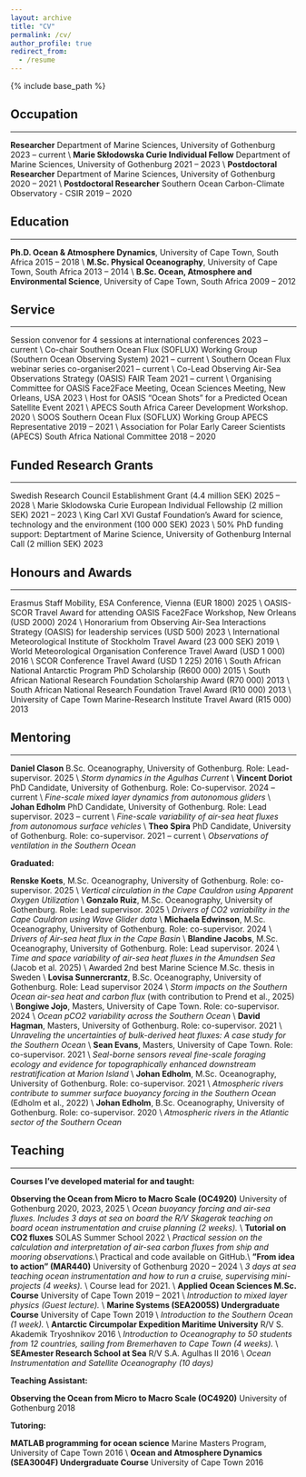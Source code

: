 ```yaml
---
layout: archive
title: "CV"
permalink: /cv/
author_profile: true
redirect_from:
  - /resume
---
```


{% include base_path %}

## Occupation
---
**Researcher** Department of Marine Sciences, University of Gothenburg <span class="flush-right-year">2023 &ndash; current</span> \\
**Marie Skłodowska Curie Individual Fellow** Department of Marine Sciences, University of Gothenburg <span class="flush-right-year">2021 &ndash; 2023</span> \\
**Postdoctoral Researcher** Department of Marine Sciences, University of Gothenburg <span class="flush-right-year">2020 &ndash; 2021</span> \\
**Postdoctoral Researcher** Southern Ocean Carbon-Climate Observatory - CSIR <span class="flush-right-year">2019 &ndash; 2020</span>

## Education
---
**Ph.D. Ocean & Atmosphere Dynamics**, University of Cape Town, South Africa <span class="flush-right-year">2015 &ndash; 2018</span> \\
**M.Sc. Physical Oceanography**, University of Cape Town, South Africa <span class="flush-right-year">2013 &ndash; 2014</span> \\
**B.Sc. Ocean, Atmosphere and Environmental Science**, University of Cape Town, South Africa <span class="flush-right-year">2009 &ndash; 2012</span> 

## Service
---
Session convenor for 4 sessions at international conferences  <span class="flush-right-year">2023 &ndash; current</span> \\
Co-chair Southern Ocean Flux (SOFLUX) Working Group (Southern Ocean Observing System) <span class="flush-right-year">2021 &ndash; current</span> \\
Southern Ocean Flux webinar series co-organiser<span class="flush-right-year">2021 &ndash; current</span> \\
Co-Lead Observing Air-Sea Observations Strategy (OASIS) FAIR Team  <span class="flush-right-year">2021 &ndash; current</span> \\
Organising Committee for OASIS Face2Face Meeting, Ocean Sciences Meeting, New Orleans, USA <span class="flush-right-year">2023</span> \\
Host for OASIS “Ocean Shots” for a Predicted Ocean Satellite Event <span class="flush-right-year">2021</span> \\
APECS South Africa Career Development Workshop. <span class="flush-right-year">2020</span> \\
SOOS Southern Ocean Flux (SOFLUX) Working Group APECS Representative  <span class="flush-right-year">2019 &ndash; 2021</span> \\
Association for Polar Early Career Scientists (APECS) South Africa National Committee  <span class="flush-right-year">2018 &ndash; 2020</span> 

## Funded Research Grants
---
Swedish Research Council Establishment Grant (4.4 million SEK) <span class="flush-right-year">2025 &ndash; 2028</span> \\
Marie Sklodowska Curie European Individual Fellowship (2 million SEK) <span class="flush-right-year">2021 &ndash; 2023</span> \\
King Carl XVI Gustaf Foundation’s Award for science, technology and the environment (100 000 SEK) <span class="flush-right-year">2023</span> \\
50% PhD funding support: Deptartment of Marine Science, University of Gothenburg Internal Call (2 million SEK) <span class="flush-right-year">2023</span>

## Honours and Awards
---
Erasmus Staff Mobility, ESA Conference, Vienna (EUR 1800) <span class="flush-right-year">2025</span> \\
OASIS-SCOR Travel Award for attending OASIS Face2Face Workshop, New Orleans (USD 2000) <span class="flush-right-year">2024</span> \\
Honorarium from Observing Air-Sea Interactions Strategy (OASIS) for leadership services (USD 500) <span class="flush-right-year">2023</span> \\
International Meteorological Institute of Stockholm Travel Award (23 000 SEK) <span class="flush-right-year">2019</span> \\
World Meteorological Organisation Conference Travel Award (USD 1 000) <span class="flush-right-year">2016</span> \\
SCOR Conference Travel Award (USD 1 225) <span class="flush-right-year">2016</span> \\
South African National Antarctic Program PhD Scholarship (R600 000) <span class="flush-right-year">2015</span> \\
South African National Research Foundation Scholarship Award (R70 000) <span class="flush-right-year">2013</span> \\
South African National Research Foundation Travel Award (R10 000) <span class="flush-right-year">2013</span> \\
University of Cape Town Marine-Research Institute Travel Award (R15 000) <span class="flush-right-year">2013</span>

## Mentoring
---
**Daniel Clason** B.Sc. Oceanography, University of Gothenburg. Role: Lead-supervisor.  <span class="flush-right-year">2025</span> \\
*Storm dynamics in the Agulhas Current* \\
**Vincent Doriot** PhD Candidate, University of Gothenburg. Role: Co-supervisor.  <span class="flush-right-year">2024 &ndash; current</span> \\
*Fine-scale mixed layer dynamics from autonomous gliders* \\
**Johan Edholm** PhD Candidate, University of Gothenburg. Role: Lead supervisor.  <span class="flush-right-year">2023 &ndash; current</span> \\
*Fine-scale variability of air-sea heat fluxes from autonomous surface vehicles* \\
**Theo Spira** PhD Candidate, University of Gothenburg. Role: co-supervisor. <span class="flush-right-year">2021 &ndash; current</span> \\
*Observations of ventilation in the Southern Ocean* 

**Graduated:**

**Renske Koets**, M.Sc. Oceanography, University of Gothenburg. Role: co-supervisor. <span class="flush-right-year">2025</span> \\
*Vertical circulation in the Cape Cauldron using Apparent Oxygen Utilization* \\
**Gonzalo Ruiz**, M.Sc. Oceanography, University of Gothenburg. Role: Lead supervisor. <span class="flush-right-year">2025</span> \\
*Drivers of CO2 variability in the Cape Cauldron using Wave Glider data* \\
**Michaela Edwinson**, M.Sc. Oceanography, University of Gothenburg. Role: co-supervisor. <span class="flush-right-year">2024</span> \\
*Drivers of Air-sea heat flux in the Cape Basin* \\
**Blandine Jacobs**, M.Sc. Oceanography, University of Gothenburg. Role: Lead supervisor. <span class="flush-right-year">2024</span> \\
*Time and space variability of air-sea heat fluxes in the Amundsen Sea* (Jacob et al. 2025) \\
Awarded 2nd best Marine Science M.Sc. thesis in Sweden \\
**Lovisa Sunnercrantz**, B.Sc. Oceanography, University of Gothenburg. Role: Lead supervisor <span class="flush-right-year">2024</span> \\
*Storm impacts on the Southern Ocean air-sea heat and carbon flux* (with contribution to Prend et al., 2025)  \\
**Bongiwe Jojo**, Masters, University of Cape Town. Role: co-supervisor. <span class="flush-right-year">2024</span> \\
*Ocean pCO2 variability across the Southern Ocean* \\
**David Hagman**, Masters, University of Gothenburg. Role: co-supervisor. <span class="flush-right-year">2021</span> \\
*Unraveling the uncertainties of bulk-derived heat fluxes: A case study for the Southern Ocean* \\
**Sean Evans**, Masters, University of Cape Town. Role: co-supervisor. <span class="flush-right-year">2021</span> \\
*Seal-borne sensors reveal fine-scale foraging ecology and evidence for topographically enhanced downstream restratification
at Marion Island* \\
**Johan Edholm**, M.Sc. Oceanography, University of Gothenburg. Role: co-supervisor. <span class="flush-right-year">2021</span> \\
*Atmospheric rivers contribute to summer surface buoyancy forcing in the Southern Ocean* (Edholm et al., 2022) \\
**Johan Edholm**, B.Sc. Oceanography, University of Gothenburg. Role: co-supervisor. <span class="flush-right-year">2020</span> \\
*Atmospheric rivers in the Atlantic sector of the Southern Ocean*

## Teaching
---
**Courses I’ve developed material for and taught:**

**Observing the Ocean from Micro to Macro Scale (OC4920)** University of Gothenburg <span class="flush-right-year">2020, 2023, 2025</span> \\
*Ocean buoyancy forcing and air-sea fluxes. Includes 3 days at sea on board the R/V Skagerak teaching on board ocean instrumentation and cruise planning (2 weeks).* \\
**Tutorial on CO2 fluxes** SOLAS Summer School <span class="flush-right-year">2022</span> \\
*Practical session on the calculation and interpretation of air-sea carbon fluxes from ship and mooring observations.*\\
Practical and code available on GitHub.\\
**”From idea to action” (MAR440)** University of Gothenburg <span class="flush-right-year">2020 &ndash; 2024</span> \\
*3 days at sea teaching ocean instrumentation and how to run a cruise, supervising mini-projects (4 weeks).* \\
Course lead for 2021. \\
**Applied Ocean Sciences M.Sc. Course** University of Cape Town <span class="flush-right-year">2019 &ndash; 2021</span> \\
*Introduction to mixed layer physics (Guest lecture).* \\
**Marine Systems (SEA2005S) Undergraduate Course** University of Cape Town <span class="flush-right-year">2019</span> \\
*Introduction to the Southern Ocean (1 week).* \\
**Antarctic Circumpolar Expedition Maritime University** R/V S. Akademik Tryoshnikov <span class="flush-right-year">2016</span> \\
*Introduction to Oceanography to 50 students from 12 countries, sailing from Bremerhaven to Cape Town (4 weeks).* \\
**SEAmester Research School at Sea** R/V S.A. Agulhas II <span class="flush-right-year">2016</span> \\
*Ocean Instrumentation and Satellite Oceanography (10 days)* 

**Teaching Assistant:**

**Observing the Ocean from Micro to Macro Scale (OC4920)** University of Gothenburg <span class="flush-right-year">2018</span> 

**Tutoring:**

**MATLAB programming for ocean science** Marine Masters Program, University of Cape Town <span class="flush-right-year">2016</span> \\
**Ocean and Atmosphere Dynamics (SEA3004F) Undergraduate Course** University of Cape Town <span class="flush-right-year">2016</span> 